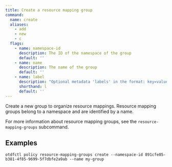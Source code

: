 ```yaml
---
title: Create a resource mapping group
command:
  name: create
  aliases:
    - add
    - new
    - c
  flags:
    - name: namespace-id
      description: The ID of the namespace of the group
      default: ''
    - name: name
      description: The name of the group
      default: ''
    - name: label
      description: "Optional metadata 'labels' in the format: key=value"
      shorthand: l
      default: ''
---
```


Create a new group to organize resource mappings. Resource mapping groups belong to a namespace and are identified by a name.

For more information about resource mapping groups, see the `resource-mapping-groups` subcommand.

## Examples

```shell
otdfctl policy resource-mapping-groups create --namespace-id 891cfe85-b381-4f85-9699-5f7dbfe2a9ab --name my-group
```
